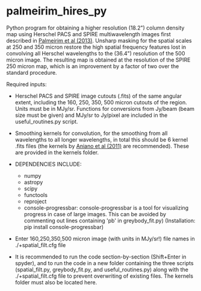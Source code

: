 # palmeirim_hires_py

Python program for obtaining a higher resolution (18.2") column density map using Herschel PACS and SPIRE multiwavelength images first described in [Palmeirim et al (2013)](https://doi.org/10.1051/0004-6361/201220500). Unsharp masking for the spatial scales at 250 and 350 micron restore the high spatial frequency features lost in convolving all Herschel wavelengths to the (36.4") resolution of the 500 micron image. The resulting map is obtained at the resolution of the SPIRE 250 micron map, which is an improvement by a factor of two over the standard procedure.

Required inputs:

- Herschel PACS and SPIRE image cutouts (.fits) of the same angular extent, including the 160, 250, 350, 500 micron cutouts of the region. Units must be in MJy/sr. Functions for conversions from Jy/beam (beam size must be given) and MJy/sr to Jy/pixel are included in the useful_routines.py script.

- Smoothing kernels for convolution, for the smoothing from all wavelengths to all longer wavelengths, in total this should be 6 kernel .fits files (the kernels by [Aniano et al (2011)](https://doi.org/10.1086/662219) are recommended). These are provided in the kernels folder.

- DEPENDENCIES INCLUDE: 
  - numpy
  - astropy
  - scipy
  - functools
  - reproject
  - console-progressbar: console-progressbar is a tool for visualizing progress in case of large images. This can be avoided by commenting out lines containing 'pb' in greybody_fit.py) (Installation: pip install console-progressbar)

- Enter 160,250,350,500 micron image (with units in MJy/sr!) file names in ./+spatial_filt.cfg file

- It is recommended to run the code section-by-section (Shift+Enter in spyder), and to run the code in a new folder 
  containing the three scripts (spatial_filt.py, greybody_fit.py, and useful_routines.py) along with the ./+spatial_filt.cfg file
  to prevent overwriting of existing files. The kernels folder must also be located here.
